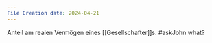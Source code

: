 ```yaml
---
File Creation date: 2024-04-21
---
```

Anteil am realen Vermögen eines [[Gesellschafter]]s. #askJohn what?